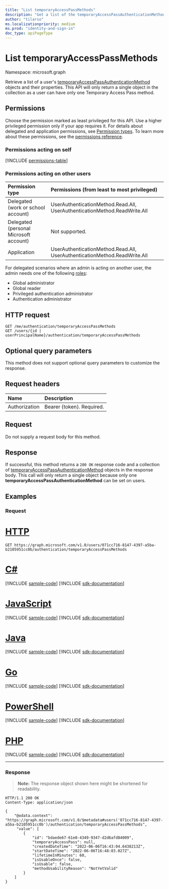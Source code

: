 ```yaml
---
title: "List temporaryAccessPassMethods"
description: "Get a list of the temporaryAccessPassAuthenticationMethod objects for a user."
author: "tilarso"
ms.localizationpriority: medium
ms.prod: "identity-and-sign-in"
doc_type: apiPageType
---
```


# List temporaryAccessPassMethods
Namespace: microsoft.graph

Retrieve a list of a user's [temporaryAccessPassAuthenticationMethod](../resources/temporaryaccesspassauthenticationmethod.md) objects and their properties. This API will only return a single object in the collection as a user can have only one Temporary Access Pass method.

## Permissions
Choose the permission marked as least privileged for this API. Use a higher privileged permission only if your app requires it. For details about delegated and application permissions, see [Permission types](/graph/permissions-overview#permission-types). To learn more about these permissions, see the [permissions reference](/graph/permissions-reference).

### Permissions acting on self

<!-- { "blockType": "permissions", "name": "authentication_list_temporaryaccesspassmethods" } -->
[!INCLUDE [permissions-table](../includes/permissions/authentication-list-temporaryaccesspassmethods-permissions.md)]

### Permissions acting on other users

|Permission type      | Permissions (from least to most privileged)              |
|:---------------------------------------|:-------------------------|
| Delegated (work or school account)     | UserAuthenticationMethod.Read.All, UserAuthenticationMethod.ReadWrite.All |
| Delegated (personal Microsoft account) | Not supported. |
| Application                            | UserAuthenticationMethod.Read.All, UserAuthenticationMethod.ReadWrite.All |


For delegated scenarios where an admin is acting on another user, the admin needs one of the following [roles](/azure/active-directory/users-groups-roles/directory-assign-admin-roles#available-roles):

* Global administrator
* Global reader
* Privileged authentication administrator
* Authentication administrator

## HTTP request

<!-- {
  "blockType": "ignored"
}
-->
``` http
GET /me/authentication/temporaryAccessPassMethods
GET /users/{id | userPrincipalName}/authentication/temporaryAccessPassMethods
```

## Optional query parameters
This method does not support optional query parameters to customize the response.

## Request headers
|Name|Description|
|:---|:---|
|Authorization|Bearer {token}. Required.|

## Request 
Do not supply a request body for this method.

## Response

If successful, this method returns a `200 OK` response code and a collection of [temporaryAccessPassAuthenticationMethod](../resources/temporaryaccesspassauthenticationmethod.md) objects in the response body.  This call will only return a single object because only one **temporaryAccessPassAuthenticationMethod** can be set on users.

## Examples

### Request


# [HTTP](#tab/http)
<!-- {
  "blockType": "request",
  "name": "list_temporaryaccesspassauthenticationmethod"
}
-->
```msgraph-interactive
GET https://graph.microsoft.com/v1.0/users/071cc716-8147-4397-a5ba-b2105951cc0b/authentication/temporaryAccessPassMethods
```

# [C#](#tab/csharp)
[!INCLUDE [sample-code](../includes/snippets/csharp/list-temporaryaccesspassauthenticationmethod-csharp-snippets.md)]
[!INCLUDE [sdk-documentation](../includes/snippets/snippets-sdk-documentation-link.md)]

# [JavaScript](#tab/javascript)
[!INCLUDE [sample-code](../includes/snippets/javascript/list-temporaryaccesspassauthenticationmethod-javascript-snippets.md)]
[!INCLUDE [sdk-documentation](../includes/snippets/snippets-sdk-documentation-link.md)]

# [Java](#tab/java)
[!INCLUDE [sample-code](../includes/snippets/java/list-temporaryaccesspassauthenticationmethod-java-snippets.md)]
[!INCLUDE [sdk-documentation](../includes/snippets/snippets-sdk-documentation-link.md)]

# [Go](#tab/go)
[!INCLUDE [sample-code](../includes/snippets/go/list-temporaryaccesspassauthenticationmethod-go-snippets.md)]
[!INCLUDE [sdk-documentation](../includes/snippets/snippets-sdk-documentation-link.md)]

# [PowerShell](#tab/powershell)
[!INCLUDE [sample-code](../includes/snippets/powershell/list-temporaryaccesspassauthenticationmethod-powershell-snippets.md)]
[!INCLUDE [sdk-documentation](../includes/snippets/snippets-sdk-documentation-link.md)]

# [PHP](#tab/php)
[!INCLUDE [sample-code](../includes/snippets/php/list-temporaryaccesspassauthenticationmethod-php-snippets.md)]
[!INCLUDE [sdk-documentation](../includes/snippets/snippets-sdk-documentation-link.md)]

---

### Response
>**Note:** The response object shown here might be shortened for readability.
<!-- {
  "blockType": "response",
  "truncated": true,
  "@odata.type": "Collection(microsoft.graph.temporaryAccessPassAuthenticationMethod)"
}
-->
``` http
HTTP/1.1 200 OK
Content-Type: application/json

{
    "@odata.context": "https://graph.microsoft.com/v1.0/$metadata#users('071cc716-8147-4397-a5ba-b2105951cc0b')/authentication/temporaryAccessPassMethods",
     "value": [
        {
            "id": "bdaede67-61e0-4349-9347-d2d6afd84009",
            "temporaryAccessPass": null,
            "createdDateTime": "2022-06-06T16:43:04.6438213Z",
            "startDateTime": "2022-06-06T16:48:03.027Z",
            "lifetimeInMinutes": 60,
            "isUsableOnce": false,
            "isUsable": false,
            "methodUsabilityReason": "NotYetValid"
        }
    ]
}
```
